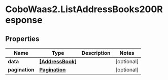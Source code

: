 # CoboWaas2.ListAddressBooks200Response

## Properties

Name | Type | Description | Notes
------------ | ------------- | ------------- | -------------
**data** | [**[AddressBook]**](AddressBook.md) |  | [optional] 
**pagination** | [**Pagination**](Pagination.md) |  | [optional] 


